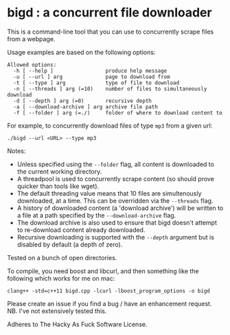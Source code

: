 # bigd : a concurrent file downloader

This is a command-line tool that you can use to concurrently scrape files from a webpage.

Usage examples are based on the following options:

```
Allowed options:
  -h [ --help ]                 produce help message
  -u [ --url ] arg              page to download from
  -t [ --type ] arg             type of file to download
  -n [ --threads ] arg (=10)    number of files to simultaneously download
  -d [ --depth ] arg (=0)       recursive depth
  -a [ --download-archive ] arg archive file path
  -f [ --folder ] arg (=./)     folder of where to download content to
```

For example, to concurrently download files of type `mp3` from a given url:

```
./bigd --url <URL> --type mp3
```
 
Notes:

* Unless specified using the `--folder` flag, all content is downloaded to the current working directory.
* A threadpool is used to concurrently scrape content (so should prove quicker than tools like wget).
* The default threading value means that 10 files are simultenously downloaded, at a time. This can be overridden via the `--threads` flag.
* A history of downloaded content (a 'download archive') will be written to a file at a path specified by the `--download-archive` flag. 
* The download archive is also used to ensure that bigd doesn't attempt to re-download content already downloaded.
* Recursive downloading is supported with the `--depth` argument but is disabled by default (a depth of zero).

Tested on a bunch of open directories.

To compile, you need boost and libcurl, and then something like the following which works for me on mac:

```
clang++ -std=c++11 bigd.cpp -lcurl -lboost_program_options -o bigd
```

Please create an issue if you find a bug / have an enhancement request. NB. I've not extensively tested this.

Adheres to The Hacky As Fuck Software License.